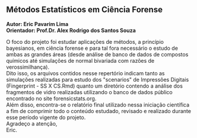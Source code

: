 Métodos Estatísticos em Ciência Forense
---
<b> Autor: Eric Pavarim Lima <br />
Orientador: Prof.Dr. Alex Rodrigo dos Santos Souza <br /> </b>

O foco do projeto foi estudar aplicações de métodos, a princípio bayesianos, em ciência forense e para tal fora necessário o estudo de ambas as grandes áreas (desde análise de banco de dados de compostos químicos até simulações de normal bivariada com razões de verossimilhança). <br />
Dito isso, os arquivos contidos nesse repertório indicam tanto as simulações realizadas para estudo dos "scenarios" de Impressões Digitais (Fingerprint - SS X CS.Rmd) quanto um diretório contendo a análise dos fragmentos de vidro realizadas utilizando o banco de dados público encontrado no site forensicstats.org. <br />
Além disso, encontra-se o relatório final utilizado nessa iniciação científica a fim de comprimir todo o conteúdo estudado, revisado e realizado durante esse período vigente do projeto. <br />
Agradeço a atenção, <br />
Eric.
